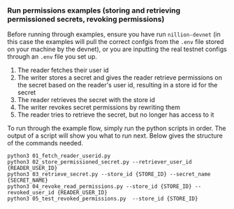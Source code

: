 ### Run permissions examples (storing and retrieving permissioned secrets, revoking permissions)

Before running through examples, ensure you have run `nillion-devnet` (in this case the examples will pull the correct confgis from the `.env` file stored on your machine by the devnet), or you are inputting the real testnet configs through an `.env` file you set up.

1. The reader fetches their user id
2. The writer stores a secret and gives the reader retrieve permissions on the secret based on the reader's user id, resulting in a store id for the secret
3. The reader retrieves the secret with the store id
4. The writer revokes secret permissions by rewriting them
5. The reader tries to retrieve the secret, but no longer has access to it

To run through the example flow, simply run the python scripts in order. The output of a script will show you what to run next. Below gives the structure of the commands needed.

```shell
python3 01_fetch_reader_userid.py
python3 02_store_permissioned_secret.py --retriever_user_id {READER_USER_ID}
python3 03_retrieve_secret.py --store_id {STORE_ID} --secret_name {SECRET_NAME}
python3 04_revoke_read_permissions.py --store_id {STORE_ID} --revoked_user_id {READER_USER_ID}
python3 05_test_revoked_permissions.py  --store_id {STORE_ID}
```

